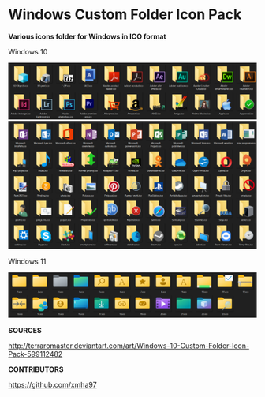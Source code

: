 # Windows Custom Folder Icon Pack

**Various icons folder for Windows in ICO format**


Windows 10

![1](https://raw.githubusercontent.com/FadeMind/W-ICO/master/_img/1.png)
![2](https://raw.githubusercontent.com/FadeMind/W-ICO/master/_img/2.png)

Windows 11

![3](https://raw.githubusercontent.com/FadeMind/W-ICO/master/_img/3.png)

**SOURCES**

http://terraromaster.deviantart.com/art/Windows-10-Custom-Folder-Icon-Pack-599112482

**CONTRIBUTORS**

https://github.com/xmha97


